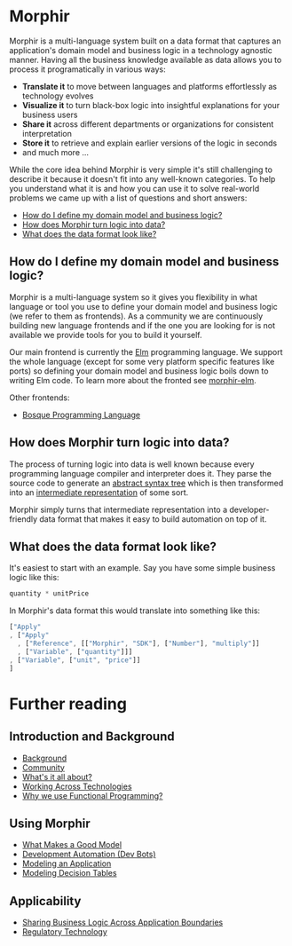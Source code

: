# Morphir

Morphir is a multi-language system built on a data format that captures an application's domain model and business logic in a technology agnostic manner. Having all the business knowledge available as data allows you to process it programatically in various ways:

- **Translate it** to move between languages and platforms effortlessly as technology evolves
- **Visualize it** to turn black-box logic into insightful explanations for your business users
- **Share it** across different departments or organizations for consistent interpretation
- **Store it** to retrieve and explain earlier versions of the logic in seconds
- and much more ...

While the core idea behind Morphir is very simple it's still challenging to describe it because it doesn't fit into any well-known categories. To help you understand what it is and how you can use it to solve real-world problems we came up with a list of questions and short answers:

- [How do I define my domain model and business logic?](#how-do-I-define-my-domain-model-and-business-logic)
- [How does Morphir turn logic into data?](#how-does-morphir-turn-logic-into-data)
- [What does the data format look like?](#what-does-the-data-format-look-like)


## How do I define my domain model and business logic?

Morphir is a multi-language system so it gives you flexibility in what language or tool you use to define your domain model and business logic (we refer to them as frontends). As a community we are continuously building new language frontends and if the one you are looking for is not available we provide tools for you to build it yourself.

Our main frontend is currently the [Elm](https://elm-lang.org/) programming language. We support the whole language (except for some very platform specific features like ports) so defining your domain model and business logic boils down to writing Elm code. To learn more about the fronted see [morphir-elm](https://github.com/Morgan-Stanley/morphir-elm).

Other frontends:

- [Bosque Programming Language](https://github.com/Morgan-Stanley/morphir-bosque)

## How does Morphir turn logic into data?

The process of turning logic into data is well known because every programming language compiler and interpreter does it. They parse the source code to generate an [abstract syntax tree](https://en.wikipedia.org/wiki/Abstract_syntax_tree) which is then transformed into an [intermediate representation](https://en.wikipedia.org/wiki/Intermediate_representation) of some sort.

Morphir simply turns that intermediate representation into a developer-friendly data format that makes it easy to build automation on top of it.

## What does the data format look like?

It's easiest to start with an example. Say you have some simple business logic like this:

```javascript
quantity * unitPrice
```

In Morphir's data format this would translate into something like this:

```javascript
["Apply"
, ["Apply"
  , ["Reference", [["Morphir", "SDK"], ["Number"], "multiply"]]
  , ["Variable", ["quantity"]]]
, ["Variable", ["unit", "price"]]
]
```

# Further reading

## Introduction and Background
* [Background](background)
* [Community](morphir_community)
* [What's it all about?](whats_it_about)
* [Working Across Technologies](work_across_languages_and_platforms)
* [Why we use Functional Programming?](why_functional_programming)

## Using Morphir
* [What Makes a Good Model](what-makes-a-good-domain-model)
* [Development Automation (Dev Bots)](dev_bots)
* [Modeling an Application](application_modeling)
* [Modeling Decision Tables](https://github.com/finos/morphir-examples/tree/master/src/Morphir/Sample/Rules) 

## Applicability
* [Sharing Business Logic Across Application Boundaries](shared_logic_modeling)
* [Regulatory Technology](regtech_modeling)
